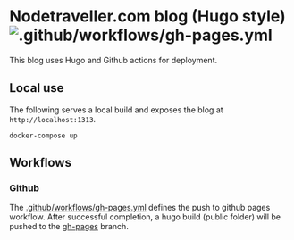 # Nodetraveller.com blog (Hugo style) ![.github/workflows/gh-pages.yml](https://github.com/lawrencec/lawrencec.github.com-hugo/workflows/.github/workflows/gh-pages.yml/badge.svg)

This blog uses Hugo and Github actions for deployment.

## Local use

The following serves a local build and exposes the blog at `http://localhost:1313`.

```shell script
docker-compose up
```

## Workflows

### Github

The [.github/workflows/gh-pages.yml](.github/workflows/gh-pages.yml) defines the push to github pages workflow. 
After successful completion, a hugo build (public folder) will be pushed to the [gh-pages](https://github.com/lawrencec/lawrencec.github.com-hugo/tree/gh-pages) branch.

